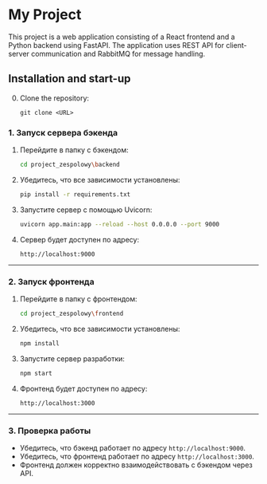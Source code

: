 # My Project

This project is a web application consisting of a React frontend and a Python backend using FastAPI. The application uses REST API for client-server communication and RabbitMQ for message handling.

## Installation and start-up

0. Clone the repository:
   ```
   git clone <URL>

### **1. Запуск сервера бэкенда**
1. Перейдите в папку с бэкендом:
   ```bash
   cd project_zespolowy\backend
   ```

2. Убедитесь, что все зависимости установлены:
   ```bash
   pip install -r requirements.txt
   ```

3. Запустите сервер с помощью Uvicorn:
   ```bash
   uvicorn app.main:app --reload --host 0.0.0.0 --port 9000
   ```

4. Сервер будет доступен по адресу:
   ```
   http://localhost:9000
   ```

---

### **2. Запуск фронтенда**
1. Перейдите в папку с фронтендом:
   ```bash
   cd project_zespolowy\frontend
   ```

2. Убедитесь, что все зависимости установлены:
   ```bash
   npm install
   ```

3. Запустите сервер разработки:
   ```bash
   npm start
   ```

4. Фронтенд будет доступен по адресу:
   ```
   http://localhost:3000
   ```

---

### **3. Проверка работы**
- Убедитесь, что бэкенд работает по адресу `http://localhost:9000`.
- Убедитесь, что фронтенд работает по адресу `http://localhost:3000`.
- Фронтенд должен корректно взаимодействовать с бэкендом через API.


